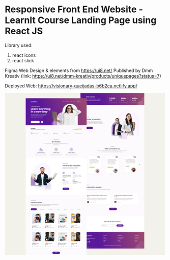 # Responsive Front End Website - LearnIt Course Landing Page using React JS

Library used:
1. react icons
2. react slick

Figma Web Design & elements from https://ui8.net/ Published by Dmm Kreativ 
(link: https://ui8.net/dmm-kreativ/products/uniquepages?status=7)

Deployed Web: https://visionary-queijadas-b6b2ca.netlify.app/

![Design preview for LearnIt landing page](./src/images/learnit-web.png)

